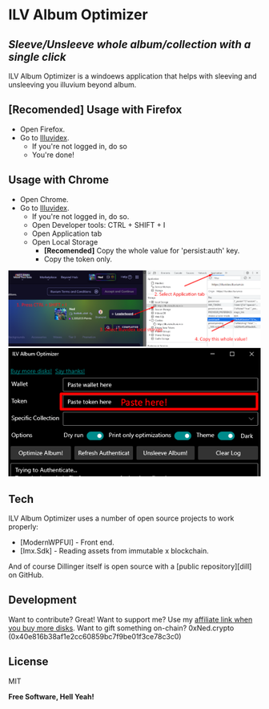 # ILV Album Optimizer
## _Sleeve/Unsleeve whole album/collection with a single click_

ILV Album Optimizer is a windoews application that helps with sleeving and unsleeving you illuvium beyond album.

## **[Recomended]** Usage with Firefox

- Open Firefox.
- Go to [Illuvidex].
  - If you're not logged in, do so
  - You're done!

## Usage with Chrome

- Open Chrome.
- Go to [Illuvidex].
  - If you're not logged in, do so.
  - Open Developer tools: CTRL + SHIFT + I
  - Open Application tab
  - Open Local Storage
    - **[Recomended]** Copy the whole value for 'persist:auth' key.
    - Copy the token only.
	
![Alt text](Tutorial/GetTokenFromChromeTutorial1.png)
![Alt text](Tutorial/GetTokenFromChromeTutorial2.png)

## Tech

ILV Album Optimizer uses a number of open source projects to work properly:

- [ModernWPFUI] - Front end.
- [Imx.Sdk] - Reading assets from immutable x blockchain.

And of course Dillinger itself is open source with a [public repository][dill]
 on GitHub.

## Development

Want to contribute? Great!
Want to support me? Use my [affiliate link when you buy more disks](https://illuvidex.illuvium.io/).
Want to gift something on-chain? 0xNed.crypto (0x40e816b38af1e2cc60859bc7f9be01f3ce78c3c0)

## License

MIT

**Free Software, Hell Yeah!**

[//]: # (References)
   [Illuvidex]: <https://illuvidex.illuvium.io/>
   [Affiliate]: <https://illuvidex.illuvium.io/>
